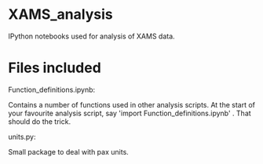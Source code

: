 # XAMS_analysis
IPython notebooks used for analysis of XAMS data.

# Files included
Function_definitions.ipynb:

Contains a number of functions used in other analysis scripts.
At the start of your favourite analysis script, say 'import Function_definitions.ipynb' . That should do the trick.

units.py:

Small package to deal with pax units.


